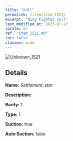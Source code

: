 ```yaml
---
title: "null"
permalink: /item/item_1521/
excerpt: "Wing Fighter null"
last_modified_at: 2023-07-27
locale: en
ref: "item_1521.md"
toc: false
classes: wide
---
```



 ![Unknown_1521](/images/item/Settlement_star_p.png)



## Details

 **Name:** *Settlement_star* 

 **Description:** 

 **Rarity:** 1 

 **Type:** 1 

 **Suction:** true 

 **Auto Suction:** false 


